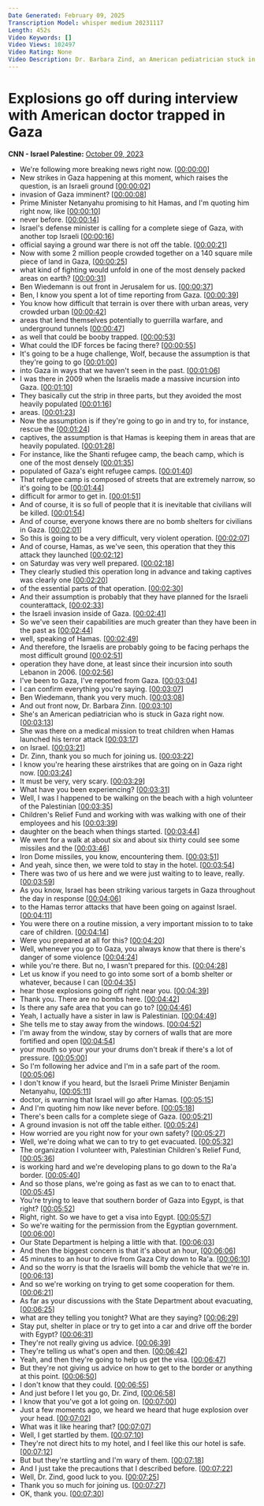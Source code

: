 ```yaml
---
Date Generated: February 09, 2025
Transcription Model: whisper medium 20231117
Length: 452s
Video Keywords: []
Video Views: 102497
Video Rating: None
Video Description: Dr. Barbara Zind, an American pediatrician stuck in Gaza after she went there on a medical mission, talks to CNN’s Wolf Blitzer about what she is experiencing amid the war between Israel and Hamas. #CNN #News
---
```


# Explosions go off during interview with American doctor trapped in Gaza
**CNN - Israel Palestine:** [October 09, 2023](https://www.youtube.com/watch?v=V5AxIqP6OJM)
*  We're following more breaking news right now. [[00:00:00](https://www.youtube.com/watch?v=V5AxIqP6OJM&t=0.0s)]
*  New strikes in Gaza happening at this moment, which raises the question, is an Israeli ground [[00:00:02](https://www.youtube.com/watch?v=V5AxIqP6OJM&t=2.24s)]
*  invasion of Gaza imminent? [[00:00:08](https://www.youtube.com/watch?v=V5AxIqP6OJM&t=8.040000000000001s)]
*  Prime Minister Netanyahu promising to hit Hamas, and I'm quoting him right now, like [[00:00:10](https://www.youtube.com/watch?v=V5AxIqP6OJM&t=10.38s)]
*  never before. [[00:00:14](https://www.youtube.com/watch?v=V5AxIqP6OJM&t=14.8s)]
*  Israel's defense minister is calling for a complete siege of Gaza, with another top Israeli [[00:00:16](https://www.youtube.com/watch?v=V5AxIqP6OJM&t=16.72s)]
*  official saying a ground war there is not off the table. [[00:00:21](https://www.youtube.com/watch?v=V5AxIqP6OJM&t=21.84s)]
*  Now with some 2 million people crowded together on a 140 square mile piece of land in Gaza, [[00:00:25](https://www.youtube.com/watch?v=V5AxIqP6OJM&t=25.96s)]
*  what kind of fighting would unfold in one of the most densely packed areas on earth? [[00:00:31](https://www.youtube.com/watch?v=V5AxIqP6OJM&t=31.84s)]
*  Ben Wiedemann is out front in Jerusalem for us. [[00:00:37](https://www.youtube.com/watch?v=V5AxIqP6OJM&t=37.08s)]
*  Ben, I know you spent a lot of time reporting from Gaza. [[00:00:39](https://www.youtube.com/watch?v=V5AxIqP6OJM&t=39.52s)]
*  You know how difficult that terrain is over there with urban areas, very crowded urban [[00:00:42](https://www.youtube.com/watch?v=V5AxIqP6OJM&t=42.84s)]
*  areas that lend themselves potentially to guerrilla warfare, and underground tunnels [[00:00:47](https://www.youtube.com/watch?v=V5AxIqP6OJM&t=47.74s)]
*  as well that could be booby trapped. [[00:00:53](https://www.youtube.com/watch?v=V5AxIqP6OJM&t=53.040000000000006s)]
*  What could the IDF forces be facing there? [[00:00:55](https://www.youtube.com/watch?v=V5AxIqP6OJM&t=55.56s)]
*  It's going to be a huge challenge, Wolf, because the assumption is that they're going to go [[00:01:00](https://www.youtube.com/watch?v=V5AxIqP6OJM&t=60.6s)]
*  into Gaza in ways that we haven't seen in the past. [[00:01:06](https://www.youtube.com/watch?v=V5AxIqP6OJM&t=66.84s)]
*  I was there in 2009 when the Israelis made a massive incursion into Gaza. [[00:01:10](https://www.youtube.com/watch?v=V5AxIqP6OJM&t=70.84s)]
*  They basically cut the strip in three parts, but they avoided the most heavily populated [[00:01:16](https://www.youtube.com/watch?v=V5AxIqP6OJM&t=76.88s)]
*  areas. [[00:01:23](https://www.youtube.com/watch?v=V5AxIqP6OJM&t=83.24000000000001s)]
*  Now the assumption is if they're going to go in and try to, for instance, rescue the [[00:01:24](https://www.youtube.com/watch?v=V5AxIqP6OJM&t=84.39999999999999s)]
*  captives, the assumption is that Hamas is keeping them in areas that are heavily populated. [[00:01:28](https://www.youtube.com/watch?v=V5AxIqP6OJM&t=88.67999999999999s)]
*  For instance, like the Shanti refugee camp, the beach camp, which is one of the most densely [[00:01:35](https://www.youtube.com/watch?v=V5AxIqP6OJM&t=95.36s)]
*  populated of Gaza's eight refugee camps. [[00:01:40](https://www.youtube.com/watch?v=V5AxIqP6OJM&t=100.24s)]
*  That refugee camp is composed of streets that are extremely narrow, so it's going to be [[00:01:44](https://www.youtube.com/watch?v=V5AxIqP6OJM&t=104.11999999999999s)]
*  difficult for armor to get in. [[00:01:51](https://www.youtube.com/watch?v=V5AxIqP6OJM&t=111.76s)]
*  And of course, it is so full of people that it is inevitable that civilians will be killed. [[00:01:54](https://www.youtube.com/watch?v=V5AxIqP6OJM&t=114.0s)]
*  And of course, everyone knows there are no bomb shelters for civilians in Gaza. [[00:02:01](https://www.youtube.com/watch?v=V5AxIqP6OJM&t=121.12s)]
*  So this is going to be a very difficult, very violent operation. [[00:02:07](https://www.youtube.com/watch?v=V5AxIqP6OJM&t=127.32000000000001s)]
*  And of course, Hamas, as we've seen, this operation that they this attack they launched [[00:02:12](https://www.youtube.com/watch?v=V5AxIqP6OJM&t=132.24s)]
*  on Saturday was very well prepared. [[00:02:18](https://www.youtube.com/watch?v=V5AxIqP6OJM&t=138.24s)]
*  They clearly studied this operation long in advance and taking captives was clearly one [[00:02:20](https://www.youtube.com/watch?v=V5AxIqP6OJM&t=140.92000000000002s)]
*  of the essential parts of that operation. [[00:02:30](https://www.youtube.com/watch?v=V5AxIqP6OJM&t=150.84s)]
*  And their assumption is probably that they have planned for the Israeli counterattack, [[00:02:33](https://www.youtube.com/watch?v=V5AxIqP6OJM&t=153.64000000000001s)]
*  the Israeli invasion inside of Gaza. [[00:02:41](https://www.youtube.com/watch?v=V5AxIqP6OJM&t=161.28s)]
*  So we've seen their capabilities are much greater than they have been in the past as [[00:02:44](https://www.youtube.com/watch?v=V5AxIqP6OJM&t=164.2s)]
*  well, speaking of Hamas. [[00:02:49](https://www.youtube.com/watch?v=V5AxIqP6OJM&t=169.48000000000002s)]
*  And therefore, the Israelis are probably going to be facing perhaps the most difficult ground [[00:02:51](https://www.youtube.com/watch?v=V5AxIqP6OJM&t=171.12s)]
*  operation they have done, at least since their incursion into south Lebanon in 2006. [[00:02:56](https://www.youtube.com/watch?v=V5AxIqP6OJM&t=176.96s)]
*  I've been to Gaza, I've reported from Gaza. [[00:03:04](https://www.youtube.com/watch?v=V5AxIqP6OJM&t=184.52s)]
*  I can confirm everything you're saying. [[00:03:07](https://www.youtube.com/watch?v=V5AxIqP6OJM&t=187.36s)]
*  Ben Wiedemann, thank you very much. [[00:03:08](https://www.youtube.com/watch?v=V5AxIqP6OJM&t=188.76s)]
*  And out front now, Dr. Barbara Zinn. [[00:03:10](https://www.youtube.com/watch?v=V5AxIqP6OJM&t=190.68s)]
*  She's an American pediatrician who is stuck in Gaza right now. [[00:03:13](https://www.youtube.com/watch?v=V5AxIqP6OJM&t=193.04000000000002s)]
*  She was there on a medical mission to treat children when Hamas launched his terror attack [[00:03:17](https://www.youtube.com/watch?v=V5AxIqP6OJM&t=197.12s)]
*  on Israel. [[00:03:21](https://www.youtube.com/watch?v=V5AxIqP6OJM&t=201.76s)]
*  Dr. Zinn, thank you so much for joining us. [[00:03:22](https://www.youtube.com/watch?v=V5AxIqP6OJM&t=202.35999999999999s)]
*  I know you're hearing these airstrikes that are going on in Gaza right now. [[00:03:24](https://www.youtube.com/watch?v=V5AxIqP6OJM&t=204.64s)]
*  It must be very, very scary. [[00:03:29](https://www.youtube.com/watch?v=V5AxIqP6OJM&t=209.16s)]
*  What have you been experiencing? [[00:03:31](https://www.youtube.com/watch?v=V5AxIqP6OJM&t=211.35999999999999s)]
*  Well, I was I happened to be walking on the beach with a high volunteer of the Palestinian [[00:03:35](https://www.youtube.com/watch?v=V5AxIqP6OJM&t=215.16s)]
*  Children's Relief Fund and working with was walking with one of their employees and his [[00:03:39](https://www.youtube.com/watch?v=V5AxIqP6OJM&t=219.28s)]
*  daughter on the beach when things started. [[00:03:44](https://www.youtube.com/watch?v=V5AxIqP6OJM&t=224.51999999999998s)]
*  We went for a walk at about six and about six thirty could see some missiles and the [[00:03:46](https://www.youtube.com/watch?v=V5AxIqP6OJM&t=226.68s)]
*  Iron Dome missiles, you know, encountering them. [[00:03:51](https://www.youtube.com/watch?v=V5AxIqP6OJM&t=231.20000000000002s)]
*  And yeah, since then, we were told to stay in the hotel. [[00:03:54](https://www.youtube.com/watch?v=V5AxIqP6OJM&t=234.92000000000002s)]
*  There was two of us here and we were just waiting to to leave, really. [[00:03:59](https://www.youtube.com/watch?v=V5AxIqP6OJM&t=239.72s)]
*  As you know, Israel has been striking various targets in Gaza throughout the day in response [[00:04:06](https://www.youtube.com/watch?v=V5AxIqP6OJM&t=246.68s)]
*  to the Hamas terror attacks that have been going on against Israel. [[00:04:11](https://www.youtube.com/watch?v=V5AxIqP6OJM&t=251.48000000000002s)]
*  You were there on a routine mission, a very important mission to to take care of children. [[00:04:14](https://www.youtube.com/watch?v=V5AxIqP6OJM&t=254.96s)]
*  Were you prepared at all for this? [[00:04:20](https://www.youtube.com/watch?v=V5AxIqP6OJM&t=260.16s)]
*  Well, whenever you go to Gaza, you always know that there is there's danger of some violence [[00:04:24](https://www.youtube.com/watch?v=V5AxIqP6OJM&t=264.44s)]
*  while you're there. But no, I wasn't prepared for this. [[00:04:28](https://www.youtube.com/watch?v=V5AxIqP6OJM&t=268.88s)]
*  Let us know if you need to go into some sort of a bomb shelter or whatever, because I can [[00:04:35](https://www.youtube.com/watch?v=V5AxIqP6OJM&t=275.72s)]
*  hear those explosions going off right near you. [[00:04:39](https://www.youtube.com/watch?v=V5AxIqP6OJM&t=279.76s)]
*  Thank you. There are no bombs here. [[00:04:42](https://www.youtube.com/watch?v=V5AxIqP6OJM&t=282.64s)]
*  Is there any safe area that you can go to? [[00:04:46](https://www.youtube.com/watch?v=V5AxIqP6OJM&t=286.79999999999995s)]
*  Yeah, I actually have a sister in law is Palestinian. [[00:04:49](https://www.youtube.com/watch?v=V5AxIqP6OJM&t=289.96s)]
*  She tells me to stay away from the windows. [[00:04:52](https://www.youtube.com/watch?v=V5AxIqP6OJM&t=292.71999999999997s)]
*  I'm away from the window, stay by corners of walls that are more fortified and open [[00:04:54](https://www.youtube.com/watch?v=V5AxIqP6OJM&t=294.88s)]
*  your mouth so your your your drums don't break if there's a lot of pressure. [[00:05:00](https://www.youtube.com/watch?v=V5AxIqP6OJM&t=300.96s)]
*  So I'm following her advice and I'm in a safe part of the room. [[00:05:06](https://www.youtube.com/watch?v=V5AxIqP6OJM&t=306.52s)]
*  I don't know if you heard, but the Israeli Prime Minister Benjamin Netanyahu, [[00:05:11](https://www.youtube.com/watch?v=V5AxIqP6OJM&t=311.76s)]
*  doctor, is warning that Israel will go after Hamas. [[00:05:15](https://www.youtube.com/watch?v=V5AxIqP6OJM&t=315.24s)]
*  And I'm quoting him now like never before. [[00:05:18](https://www.youtube.com/watch?v=V5AxIqP6OJM&t=318.32s)]
*  There's been calls for a complete siege of Gaza. [[00:05:21](https://www.youtube.com/watch?v=V5AxIqP6OJM&t=321.56s)]
*  A ground invasion is not off the table either. [[00:05:24](https://www.youtube.com/watch?v=V5AxIqP6OJM&t=324.12s)]
*  How worried are you right now for your own safety? [[00:05:27](https://www.youtube.com/watch?v=V5AxIqP6OJM&t=327.36s)]
*  Well, we're doing what we can to try to get evacuated. [[00:05:32](https://www.youtube.com/watch?v=V5AxIqP6OJM&t=332.12s)]
*  The organization I volunteer with, Palestinian Children's Relief Fund, [[00:05:36](https://www.youtube.com/watch?v=V5AxIqP6OJM&t=336.8s)]
*  is working hard and we're developing plans to go down to the Ra'a border. [[00:05:40](https://www.youtube.com/watch?v=V5AxIqP6OJM&t=340.52000000000004s)]
*  And so those plans, we're going as fast as we can to to enact that. [[00:05:45](https://www.youtube.com/watch?v=V5AxIqP6OJM&t=345.08000000000004s)]
*  You're trying to leave that southern border of Gaza into Egypt, is that right? [[00:05:52](https://www.youtube.com/watch?v=V5AxIqP6OJM&t=352.84000000000003s)]
*  Right, right. So we have to get a visa into Egypt. [[00:05:57](https://www.youtube.com/watch?v=V5AxIqP6OJM&t=357.44000000000005s)]
*  So we're waiting for the permission from the Egyptian government. [[00:06:00](https://www.youtube.com/watch?v=V5AxIqP6OJM&t=360.32000000000005s)]
*  Our State Department is helping a little with that. [[00:06:03](https://www.youtube.com/watch?v=V5AxIqP6OJM&t=363.6s)]
*  And then the biggest concern is that it's about an hour, [[00:06:06](https://www.youtube.com/watch?v=V5AxIqP6OJM&t=366.03999999999996s)]
*  45 minutes to an hour to drive from Gaza City down to Ra'a. [[00:06:10](https://www.youtube.com/watch?v=V5AxIqP6OJM&t=370.28s)]
*  And so the worry is that the Israelis will bomb the vehicle that we're in. [[00:06:13](https://www.youtube.com/watch?v=V5AxIqP6OJM&t=373.68s)]
*  And so we're working on trying to get some cooperation for them. [[00:06:21](https://www.youtube.com/watch?v=V5AxIqP6OJM&t=381.2s)]
*  As far as your discussions with the State Department about evacuating, [[00:06:25](https://www.youtube.com/watch?v=V5AxIqP6OJM&t=385.96s)]
*  what are they telling you tonight? What are they saying? [[00:06:29](https://www.youtube.com/watch?v=V5AxIqP6OJM&t=389.44s)]
*  Stay put, shelter in place or try to get into a car and drive off the border with Egypt? [[00:06:31](https://www.youtube.com/watch?v=V5AxIqP6OJM&t=391.59999999999997s)]
*  They're not really giving us advice. [[00:06:39](https://www.youtube.com/watch?v=V5AxIqP6OJM&t=399.79999999999995s)]
*  They're telling us what's open and then. [[00:06:42](https://www.youtube.com/watch?v=V5AxIqP6OJM&t=402.15999999999997s)]
*  Yeah, and then they're going to help us get the visa. [[00:06:47](https://www.youtube.com/watch?v=V5AxIqP6OJM&t=407.52s)]
*  But they're not giving us advice on how to get to the border or anything at this point. [[00:06:50](https://www.youtube.com/watch?v=V5AxIqP6OJM&t=410.64s)]
*  I don't know that they could. [[00:06:55](https://www.youtube.com/watch?v=V5AxIqP6OJM&t=415.32s)]
*  And just before I let you go, Dr. Zind, [[00:06:58](https://www.youtube.com/watch?v=V5AxIqP6OJM&t=418.76s)]
*  I know that you've got a lot going on. [[00:07:00](https://www.youtube.com/watch?v=V5AxIqP6OJM&t=420.68s)]
*  Just a few moments ago, we heard we heard that huge explosion over your head. [[00:07:02](https://www.youtube.com/watch?v=V5AxIqP6OJM&t=422.56s)]
*  What was it like hearing that? [[00:07:07](https://www.youtube.com/watch?v=V5AxIqP6OJM&t=427.4s)]
*  Well, I get startled by them. [[00:07:10](https://www.youtube.com/watch?v=V5AxIqP6OJM&t=430.59999999999997s)]
*  They're not direct hits to my hotel, and I feel like this our hotel is safe. [[00:07:12](https://www.youtube.com/watch?v=V5AxIqP6OJM&t=432.47999999999996s)]
*  But but they're startling and I'm wary of them. [[00:07:18](https://www.youtube.com/watch?v=V5AxIqP6OJM&t=438.28s)]
*  And I just take the precautions that I described before. [[00:07:22](https://www.youtube.com/watch?v=V5AxIqP6OJM&t=442.24s)]
*  Well, Dr. Zind, good luck to you. [[00:07:25](https://www.youtube.com/watch?v=V5AxIqP6OJM&t=445.96s)]
*  Thank you so much for joining us. [[00:07:27](https://www.youtube.com/watch?v=V5AxIqP6OJM&t=447.91999999999996s)]
*  OK, thank you. [[00:07:30](https://www.youtube.com/watch?v=V5AxIqP6OJM&t=450.48s)]
